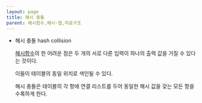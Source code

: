 ```yaml
---
layout: page
title: 해시 충돌
parent: 해시함수,해시-맵,자료구조
---
```



- 해시 충돌 hash collision
    
    [해시함수](해시함수.md)의 한 어려운 점은 두 개의 서로 다른 입력이 하나의 출력 값을 가질 수 있다는 것이다.
    
    이들이 테이블의 동일 위치로 색인될 수 있다.
    
    해시 충돌은 테이블의 각 항에 연결 리스트를 두어 동일한 해시 값을 갖는 모든 항을 수록하게 한다.